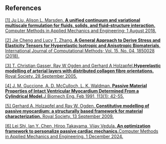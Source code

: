 ## References

<p><a id="ref-1_ustruct_formulation"> <a href="https://doi.org/10.1016/j.cma.2018.03.045">
[1] Ju Liu, Alison L. Marsden. <strong>A unified continuum and variational multiscale formulation for fluids, solids, and fluid–structure interaction.</strong> Computer Methods in Applied Mechanics and Engineering; 1 August 2018.  </a></p>

<p><a id="ref-2_derive_stress_elasticity"> <a href="https://doi.org/10.1142/S0219876218500287">
[2] Jie Cheng and Lucy T. Zhang. <strong>A General Approach to Derive Stress and Elasticity Tensors for Hyperelastic Isotropic and Anisotropic Biomaterials</strong>. International Journal of Computational Methods; Vol. 15, No. 04, 1850028 (2018).</a></a></p>

<p><a id="ref-3_hgo">  <a href="https://doi.org/10.1098/rsif.2005.0073">
[3] T. Christian Gasser, Ray W Ogden and Gerhard A Holzapfel.<strong>Hyperelastic modelling of arterial layers with distributed collagen fibre orientations.</strong> Royal Society. 28 September 2005.</a></p>

<p><a id="ref-4_guccione"> <a href="https://pubmed.ncbi.nlm.nih.gov/2020175/">
[4] J. M. Guccione, A. D. McCulloch, L. K. Waldman. <strong>Passive Material Properties of Intact Ventricular Myocardium Determined From a Cylindrical Model.</strong>J Biomech Eng. Feb 1991, 113(1): 42-55.</a></p>

<p><a id="ref-5_ho"> <a href="https://doi.org/10.1098/rsta.2009.0091">
[5] Gerhard A. Holzapfel and Ray W. Ogden. <strong>Constitutive modelling of passive myocardium: a structurally based framework for material characterization.</strong> Royal Society. 13 September 2009.</a> </a></p>

<p><a id="ref-6_ho-ma"> <a href="https://doi.org/10.1016/j.cma.2024.117401">
[6] Lei Shi, Ian Y. Chen, Hiroo Takayama, Vijay Vedula. <strong>An optimization framework to personalize passive cardiac mechanics.</strong>Computer Methods in Applied Mechanics and Engineering. 1 December 2024.</a> </a></p>

<p><br><br><br><br><br></p>
